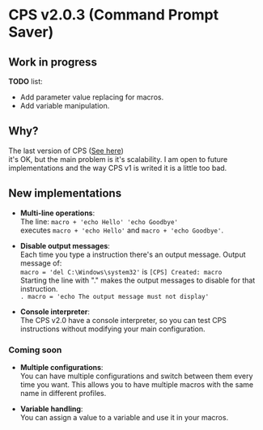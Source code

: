 # CPS v2.0.3 (Command Prompt Saver)

## Work in progress

**TODO** list:
- Add parameter value replacing for macros.
- Add variable manipulation.

## Why?
The last version of CPS ([See here](https://github.com/POLA-LCS/CPS))  
it's OK, but the main problem is it's scalability. I am open to future implementations
and the way CPS v1 is writed it is a little too bad.

## New implementations
- **Multi-line operations**:  
The line: `macro + 'echo Hello' 'echo Goodbye'`  
executes `macro + 'echo Hello'` and `macro + 'echo Goodbye'`.

- **Disable output messages**:  
Each time you type a instruction there's an output message. Output message of:  
`macro = 'del C:\Windows\system32'` is `[CPS] Created: macro`  
Starting the line with "." makes the output messages to disable for that instruction.  
`. macro = 'echo The output message must not display'`

- **Console interpreter**:  
The CPS v2.0 have a console interpreter, so you can test CPS instructions without modifying your main configuration.

### Coming soon
- **Multiple configurations**:  
You can have multiple configurations and switch between them every time you want.
This allows you to have multiple macros with the same name in different profiles.

- **Variable handling**:  
You can assign a value to a variable and use it in your macros.
